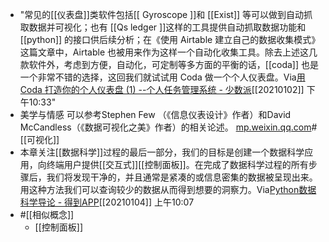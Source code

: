 - "常见的[[仪表盘]]类软件包括[[ Gyroscope ]]和 [[Exist]] 等可以做到自动抓取数据并可视化；也有 [[Qs ledger ]]这样的工具提供自动抓取数据功能和[[python]] 的接口供后续分析；在《使用 Airtable 建立自己的数据收集模式》这篇文章中，Airtable 也被用来作为这样一个自动化收集工具。除去上述这几款软件外，考虑到方便，自动化，可定制等多方面的平衡的话，[[coda]] 也是一个非常不错的选择，这回我们就试试用 Coda 做一个个人仪表盘。Via[用 Coda 打造你的个人仪表盘 (1) --个人任务管理系统 - 少数派](https://sspai.com/post/56394)[[20210102]] 下午10:33"
- 美学与情感 可以参考Stephen Few （《信息仪表设计》作者）和David McCandless（《数据可视化之美》作者）的相关论述。 [mp.weixin.qq.com](https://mp.weixin.qq.com/s?__biz=MzI2MjEyODE4OA==&mid=2650479674&idx=1&sn=02e517e65767199dc1d6653ce17b54bd&chksm=f2406b69c537e27f2089bc1d8f6c1412b2c1bef04092241deee290f3918dd9cf983124a631c0)#[[可视化]]
- 本章关注[[数据科学]]过程的最后一部分，我们的目标是创建一个数据科学应用，向终端用户提供[[交互式]][[控制面板]]。在完成了数据科学过程的所有步骤后，我们将发现干净的，并且通常是紧凑的或信息密集的数据被呈现出来。用这种方法我们可以查询较少的数据从而得到想要的洞察力。Via[Python数据科学导论 - 得到APP](https://www.dedao.cn/reader?id=V5R16yPmaYOMqGRAv82jkX4KDe175w7VJa3rbx6pNgznl9VZPLJQyEBodb89mqoO)[[20210104]] 上午10:07
- #[[相似概念]]
    - [[控制面板]]
